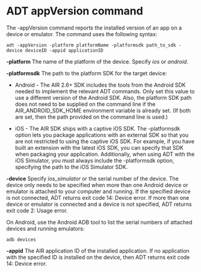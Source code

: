 # ADT appVersion command

The -appVersion command reports the installed version of an app on a device or
emulator. The command uses the following syntax:

    adt -appVersion -platform platformName -platformsdk path_to_sdk -device deviceID -appid applicationID

**-platform** The name of the platform of the device. Specify _ios_ or
_android_.

**-platformsdk** The path to the platform SDK for the target device:

- Android - The AIR 2.6+ SDK includes the tools from the Android SDK needed to
  implement the relevant ADT commands. Only set this value to use a different
  version of the Android SDK. Also, the platform SDK path does not need to be
  supplied on the command line if the AIR_ANDROID_SDK_HOME environment variable
  is already set. (If both are set, then the path provided on the command line
  is used.)

- iOS - The AIR SDK ships with a captive iOS SDK. The -platformsdk option lets
  you package applications with an external SDK so that you are not restricted
  to using the captive iOS SDK. For example, if you have built an extension with
  the latest iOS SDK, you can specify that SDK when packaging your application.
  Additionally, when using ADT with the iOS Simulator, you must always include
  the -platformsdk option, specifying the path to the iOS Simulator SDK.

**-device** Specify _ios_simulator_ or the serial number of the device. The
device only needs to be specified when more than one Android device or emulator
is attached to your computer and running. If the specified device is not
connected, ADT returns exit code 14: Device error. If more than one device or
emulator is connected and a device is not specified, ADT returns exit code 2:
Usage error.

On Android, use the Android ADB tool to list the serial numbers of attached
devices and running emulators:

    adb devices

**-appid** The AIR application ID of the installed application. If no
application with the specified ID is installed on the device, then ADT returns
exit code 14: Device error.
